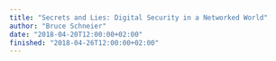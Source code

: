 ```yaml
---
title: "Secrets and Lies: Digital Security in a Networked World"
author: "Bruce Schneier"
date: "2018-04-20T12:00:00+02:00"
finished: "2018-04-26T12:00:00+02:00"
---
```

